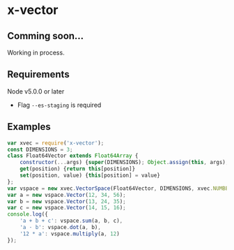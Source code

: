 
# x-vector

## Comming soon...

Working in process.

## Requirements

Node v5.0.0 or later
 - Flag `--es-staging` is required

## Examples

```javascript
var xvec = require('x-vector');
const DIMENSIONS = 3;
class Float64Vector extends Float64Array {
	constructor(...args) {super(DIMENSIONS); Object.assign(this, args);}
	get(position) {return this[position]}
	set(position, value) {this[position] = value}
};
var vspace = new xvec.VectorSpace(Float64Vector, DIMENSIONS, xvec.NUMBER_OPERATIONS);
var a = new vspace.Vector(12, 34, 56);
var b = new vspace.Vector(13, 24, 35);
var c = new vspace.Vector(14, 15, 16);
console.log({
	'a + b + c': vspace.sum(a, b, c),
	'a · b': vspace.dot(a, b),
	'12 * a': vspace.multiply(a, 12)
});
```
